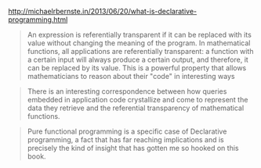 http://michaelrbernste.in/2013/06/20/what-is-declarative-programming.html

> An expression is referentially transparent if it can be replaced with its
> value without changing the meaning of the program. In mathematical functions,
> all applications are referentially transparent: a function with a certain
> input will always produce a certain output, and therefore, it can be replaced
> by its value. This is a powerful property that allows mathematicians to reason
> about their "code" in interesting ways

> There is an interesting correspondence between how queries embedded in
> application code crystallize and come to represent the data they retrieve and
> the referential transparency of mathematical functions.

> Pure functional programming is a specific case of Declarative programming, a
> fact that has far reaching implications and is precisely the kind of insight
> that has gotten me so hooked on this book.
